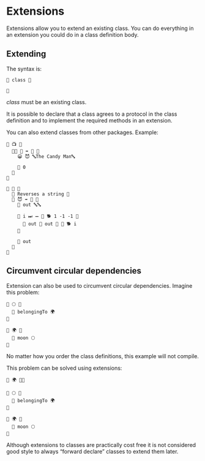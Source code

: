 # Extensions

Extensions allow you to extend an existing class. You can do everything in an 
extension you could do in a class definition body.

## Extending

The syntax is:

	🐋 class 🍇

	🍉

*class* must be an existing class.

It is possible to declare that a class agrees to a protocol in the class 
definition and to implement the required methods in an extension.

You can also extend classes from other packages. Example:

```
🐇 📺 🍇
  🐇🐖 🏁 ➡️ 🚂 🍇
    😀 😈 🔤The Candy Man🔤

    🍎 0
  🍉
🍉

🐋 🔡 🍇
  🌮 Reverses a string 🌮
  🐖 😈 ➡️ 🔡 🍇
    🍮 out 🔤🔤

    🔂 i ⏭ ➖ 📏 🐕 1 -1 -1 🍇
      🍮 out 📝 out 🍺 🔬 🐕 i
    🍉

    🍎 out
  🍉
🍉
```

## Circumvent circular dependencies

Extension can also be used to circumvent circular dependencies. Imagine this 
problem:

```
🐇 🌕 🍇
  🍰 belongingTo 🌍
🍉

🐇 🌍 🍇
  🍰 moon 🌕
🍉

```

No matter how you order the class definitions, this example will not compile.

This problem can be solved using extensions:

```
🐇 🌍 🍇🍉

🐇 🌕 🍇
  🍰 belongingTo 🌍
🍉

🐋 🌍 🍇
  🍰 moon 🌕
🍉
```

Although extensions to classes are practically cost free it is not considered 
good style to always “forward declare” classes to extend them later.

